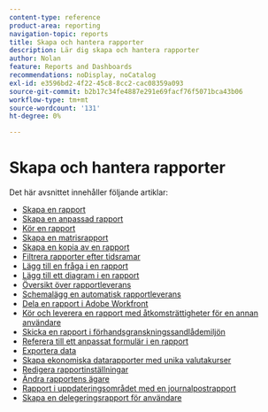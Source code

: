 ```yaml
---
content-type: reference
product-area: reporting
navigation-topic: reports
title: Skapa och hantera rapporter
description: Lär dig skapa och hantera rapporter
author: Nolan
feature: Reports and Dashboards
recommendations: noDisplay, noCatalog
exl-id: e3596bd2-4f22-45c8-8cc2-cac08359a093
source-git-commit: b2b17c34fe4887e291e69facf76f5071bca43b06
workflow-type: tm+mt
source-wordcount: '131'
ht-degree: 0%

---
```


# Skapa och hantera rapporter

<!-- Audited: 11/2024 -->

Det här avsnittet innehåller följande artiklar:

* [Skapa en rapport](../../../reports-and-dashboards/reports/creating-and-managing-reports/create-report.md)
* [Skapa en anpassad rapport](../../../reports-and-dashboards/reports/creating-and-managing-reports/create-custom-report.md)
* [Kör en rapport](../../../reports-and-dashboards/reports/creating-and-managing-reports/run-report.md)
* [Skapa en matrisrapport](../../../reports-and-dashboards/reports/creating-and-managing-reports/create-matrix-report.md)
* [Skapa en kopia av en rapport](../../../reports-and-dashboards/reports/creating-and-managing-reports/create-copy-report.md)
* [Filtrera rapporter efter tidsramar](/help/quicksilver/reports-and-dashboards/reports/creating-and-managing-reports/filter-reports-time-frames.md)
* [Lägg till en fråga i en rapport](../../../reports-and-dashboards/reports/creating-and-managing-reports/add-prompt-report.md)
* [Lägg till ett diagram i en rapport](../../../reports-and-dashboards/reports/creating-and-managing-reports/add-chart-report.md)
* [Översikt över rapportleverans](../../../reports-and-dashboards/reports/creating-and-managing-reports/set-up-report-deliveries.md)
* [Schemalägg en automatisk rapportleverans](../../../reports-and-dashboards/reports/creating-and-managing-reports/set-up-automatic-report-delivery.md)
* [Dela en rapport i Adobe Workfront](../../../reports-and-dashboards/reports/creating-and-managing-reports/share-report.md)
* [Kör och leverera en rapport med åtkomsträttigheter för en annan användare](../../../reports-and-dashboards/reports/creating-and-managing-reports/run-deliver-report-access-rights-another-user.md)
* [Skicka en rapport i förhandsgranskningssandlådemiljön](../../../reports-and-dashboards/reports/creating-and-managing-reports/send-report-preview-sandbox-environment.md)
* [Referera till ett anpassat formulär i en rapport](../../../reports-and-dashboards/reports/creating-and-managing-reports/reference-custom-form-report.md)
* [Exportera data](../../../reports-and-dashboards/reports/creating-and-managing-reports/export-data.md)
* [Skapa ekonomiska datarapporter med unika valutakurser](../../../reports-and-dashboards/reports/creating-and-managing-reports/create-financial-data-reports-unique-exchange-rates.md)
* [Redigera rapportinställningar](../../../reports-and-dashboards/reports/creating-and-managing-reports/edit-report-settings.md)
* [Ändra rapportens ägare](../../../reports-and-dashboards/reports/creating-and-managing-reports/change-owner-report.md)
* [Rapport i uppdateringsområdet med en journalpostrapport](../../../reports-and-dashboards/reports/creating-and-managing-reports/create-journal-entry-report.md)
* [Skapa en delegeringsrapport för användare](../../../reports-and-dashboards/reports/creating-and-managing-reports/create-user-delegation-report.md)

<!--outdated: For in-depth training on reports, see [Basic Report Creation Program for the new Workfront experience](https://one.workfront.com/s/basic-report-creation-program).-->
